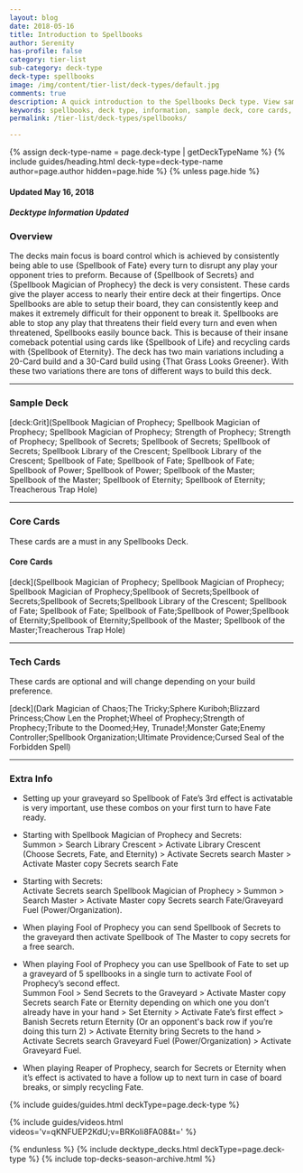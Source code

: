 ```yaml
---
layout: blog
date: 2018-05-16
title: Introduction to Spellbooks
author: Serenity
has-profile: false
category: tier-list
sub-category: deck-type
deck-type: spellbooks
image: /img/content/tier-list/deck-types/default.jpg
comments: true
description: A quick introduction to the Spellbooks Deck type. View sample Deck, core cards, tech cards, quick tips, guides, videos and other information.
keywords: spellbooks, deck type, information, sample deck, core cards, tech cards, quick tips, guides, videos
permalink: /tier-list/deck-types/spellbooks/

---
```


{% assign deck-type-name = page.deck-type | getDeckTypeName %}
{% include guides/heading.html deck-type=deck-type-name author=page.author hidden=page.hide %}
{% unless page.hide %}

#### Updated May 16, 2018 
##### Decktype Information Updated

### Overview  

The decks main focus is board control which is achieved by consistently being able to use {Spellbook of Fate} every turn to disrupt any play your opponent tries to preform. Because of {Spellbook of Secrets} and {Spellbook Magician of Prophecy} the deck is very consistent. These cards give the player access to nearly their entire deck at their fingertips. Once Spellbooks are able to setup their board, they can consistently keep and makes it extremely difficult for their opponent to break it. Spellbooks are able to stop any play that threatens their field every turn and even when threatened, Spellbooks easily bounce back. This is because of their insane comeback potential using cards like {Spellbook of Life} and recycling cards with {Spellbook of Eternity}. The deck has two main variations including a 20-Card build and a 30-Card build using {That Grass Looks Greener}. With these two variations there are tons of different ways to build this deck.   

---

### Sample Deck  

[deck:Grit](Spellbook Magician of Prophecy; Spellbook Magician of Prophecy; Spellbook Magician of Prophecy; Strength of Prophecy; Strength of Prophecy; Spellbook of Secrets; Spellbook of Secrets; Spellbook of Secrets; Spellbook Library of the Crescent; Spellbook Library of the Crescent; Spellbook of Fate; Spellbook of Fate; Spellbook of Fate; Spellbook of Power; Spellbook of Power; Spellbook of the Master; Spellbook of the Master; Spellbook of Eternity; Spellbook of Eternity; Treacherous Trap Hole)

---

### Core Cards  
These cards are a must in any Spellbooks Deck.   

#### Core Cards   
[deck](Spellbook Magician of Prophecy; Spellbook Magician of Prophecy; Spellbook Magician of Prophecy;Spellbook of Secrets;Spellbook of Secrets;Spellbook of Secrets;Spellbook Library of the Crescent; Spellbook of Fate; Spellbook of Fate; Spellbook of Fate;Spellbook of Power;Spellbook of Eternity;Spellbook of Eternity;Spellbook of the Master; Spellbook of the Master;Treacherous Trap Hole)

---

### Tech Cards  

These cards are optional and will change depending on your build preference.  

[deck](Dark Magician of Chaos;The Tricky;Sphere Kuriboh;Blizzard Princess;Chow Len the Prophet;Wheel of Prophecy;Strength of Prophecy;Tribute to the Doomed;Hey, Trunade!;Monster Gate;Enemy Controller;Spellbook Organization;Ultimate Providence;Cursed Seal of the Forbidden Spell)  

---

### Extra Info

* Setting up your graveyard so Spellbook of Fate’s 3rd effect is activatable is very important, use these combos on your first turn to have Fate ready.  

* Starting with Spellbook Magician of Prophecy and Secrets:  
Summon > Search Library Crescent > Activate Library Crescent (Choose Secrets, Fate, and Eternity) > Activate Secrets search Master > Activate Master copy Secrets search Fate

* Starting with Secrets:  
Activate Secrets search Spellbook Magician of Prophecy > Summon > Search Master > Activate Master copy Secrets search Fate/Graveyard Fuel (Power/Organization).   

* When playing Fool of Prophecy you can send Spellbook of Secrets to the graveyard then activate Spellbook of The Master to copy secrets for a free search.  

* When playing Fool of Prophecy you can use Spellbook of Fate to set up a graveyard of 5 spellbooks in a single turn to activate Fool of Prophecy’s second effect.  
Summon Fool > Send Secrets to the Graveyard > Activate Master copy Secrets search Fate or Eternity depending on which one you don’t already have in your hand > Set Eternity > Activate Fate’s first effect > Banish Secrets return Eternity (Or an opponent's back row if you’re doing this turn 2) > Activate Eternity bring Secrets to the hand > Activate Secrets search Graveyard Fuel (Power/Organization) > Activate Graveyard Fuel.  

* When playing Reaper of Prophecy, search for Secrets or Eternity when it’s effect is activated to have a follow up to next turn in case of board breaks, or simply recycling Fate.   

{% include guides/guides.html deckType=page.deck-type %}

{% include guides/videos.html videos='v=qKNFUEP2KdU;v=BRKoIi8FA08&t=' %}

{% endunless %}
{% include decktype_decks.html deckType=page.deck-type %}
{% include top-decks-season-archive.html %}
